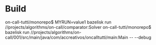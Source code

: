 # Build

on-call-tutti/monorepo$ MYRUN=value1 bazelisk run //projects/algorithms/on-call/comparator:Solver
on-call-tutti/monorepo$ bazelisk run //projects/algorithms/on-call/001/src/main/java/com/accreativos/oncalltutti/main:Main -- --debug
